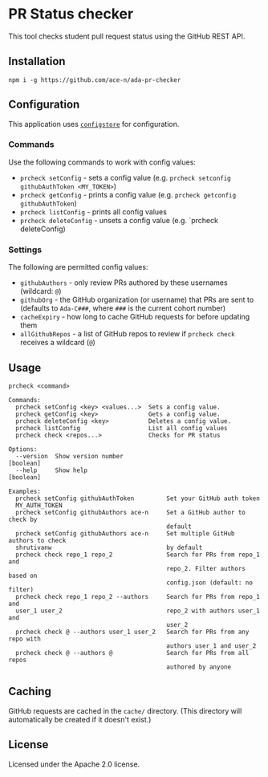# PR Status checker
This tool checks student pull request status using the GitHub REST API.

## Installation
```
npm i -g https://github.com/ace-n/ada-pr-checker
```

## Configuration
This application uses [`configstore`](https://npmjs.com/package/configstore) for configuration.

### Commands
Use the following commands to work with config values:
- `prcheck setConfig` - sets a config value (e.g. `prcheck setconfig githubAuthToken <MY_TOKEN>`)
- `prcheck getConfig` - prints a config value (e.g. `prcheck getconfig githubAuthToken`)
- `prcheck listConfig` - prints all config values
- `prcheck deleteConfig` - unsets a config value (e.g. `prcheck deleteConfig)

### Settings
The following are permitted config values:
- `githubAuthors` - only review PRs authored by these usernames (wildcard: `@`)
- `githubOrg` - the GitHub organization (or username) that PRs are sent to (defaults to `Ada-C###`, where `###` is the current cohort number)
- `cacheExpiry` - how long to cache GitHub requests for before updating them
- `allGithubRepos` - a list of GitHub repos to review if `prcheck check` receives a wildcard (`@`)

## Usage
```
prcheck <command>

Commands:
  prcheck setConfig <key> <values...>  Sets a config value.
  prcheck getConfig <key>              Gets a config value.
  prcheck deleteConfig <key>           Deletes a config value.
  prcheck listConfig                   List all config values
  prcheck check <repos...>             Checks for PR status

Options:
  --version  Show version number                                       [boolean]
  --help     Show help                                                 [boolean]

Examples:
  prcheck setConfig githubAuthToken         Set your GitHub auth token
  MY_AUTH_TOKEN
  prcheck setConfig githubAuthors ace-n     Set a GitHub author to check by
                                            default
  prcheck setConfig githubAuthors ace-n     Set multiple GitHub authors to check
  shrutivanw                                by default
  prcheck check repo_1 repo_2               Search for PRs from repo_1 and
                                            repo_2. Filter authors based on
                                            config.json (default: no filter)
  prcheck check repo_1 repo_2 --authors     Search for PRs from repo_1 and
  user_1 user_2                             repo_2 with authors user_1 and
                                            user_2
  prcheck check @ --authors user_1 user_2   Search for PRs from any repo with
                                            authors user_1 and user_2
  prcheck check @ --authors @               Search for PRs from all repos
                                            authored by anyone
```

## Caching
GitHub requests are cached in the `cache/` directory. (This directory will automatically be created if it doesn't exist.)

## License
Licensed under the Apache 2.0 license.
